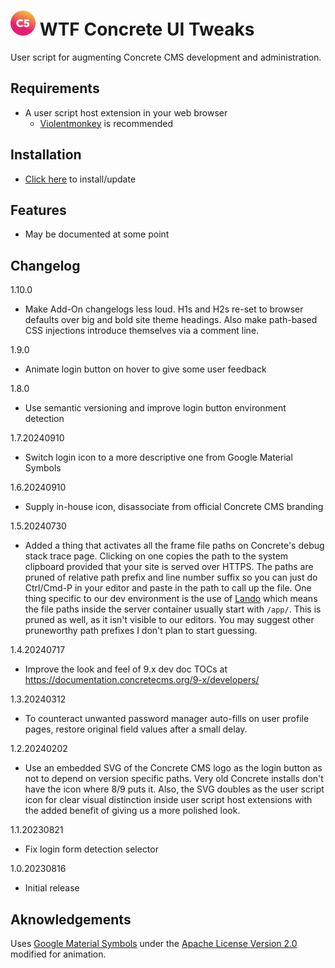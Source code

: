# ![C5](c5-wtf-gradient-optimized.svg) WTF Concrete UI Tweaks
User script for augmenting Concrete CMS development and administration.

## Requirements
- A user script host extension in your web browser
  - [Violentmonkey](https://violentmonkey.github.io/) is recommended

## Installation
- [Click here](https://github.com/WTF-Design/concrete-ui-tweaks/raw/main/script.user.js) to install/update

## Features
- May be documented at some point

## Changelog
1.10.0
- Make Add-On changelogs less loud. H1s and H2s re-set to browser defaults over big and bold site theme headings. Also make path-based CSS injections introduce themselves via a comment line.

1.9.0
- Animate login button on hover to give some user feedback

1.8.0
- Use semantic versioning and improve login button environment detection

1.7.20240910
- Switch login icon to a more descriptive one from Google Material Symbols

1.6.20240910
- Supply in-house icon, disassociate from official Concrete CMS branding

1.5.20240730
- Added a thing that activates all the frame file paths on Concrete's debug stack trace page. Clicking on one copies the
path to the system clipboard provided that your site is served over HTTPS. The paths are pruned of relative path prefix
and line number suffix so you can just do Ctrl/Cmd-P in your editor and paste in the path to call up the file. One thing
specific to our dev environment is the use of [Lando](https://lando.dev) which means the file paths inside the server
container usually start with `/app/`. This is pruned as well, as it isn't visible to our editors. You may suggest other
pruneworthy path prefixes I don't plan to start guessing.

1.4.20240717
- Improve the look and feel of 9.x dev doc TOCs at https://documentation.concretecms.org/9-x/developers/

1.3.20240312
- To counteract unwanted password manager auto-fills on user profile pages, restore original field values after a small
delay.

1.2.20240202
- Use an embedded SVG of the Concrete CMS logo as the login button as not to depend on version specific paths. Very old
Concrete installs don't have the icon where 8/9 puts it. Also, the SVG doubles as the user script icon for clear visual
distinction inside user script host extensions with the added benefit of giving us a more polished look.

1.1.20230821
- Fix login form detection selector

1.0.20230816
- Initial release

## Aknowledgements
Uses [Google Material Symbols](https://fonts.google.com/icons) under the [Apache License Version 2.0](Google-Material-Symbols-LICENSE.txt) modified for animation.

